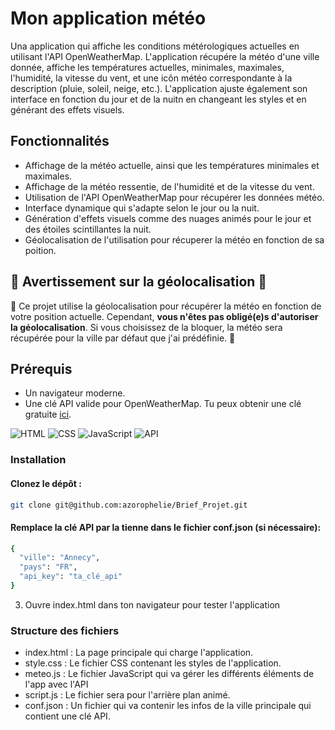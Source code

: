 # Mon application météo
Una application qui affiche les conditions métérologiques actuelles en utilisant l'API OpenWeatherMap.
L'application récupére la météo d'une ville donnée, affiche les températures actuelles, minimales, maximales, l'humidité, 
la vitesse du vent, et une icôn météo correspondante à la description (pluie, soleil, neige, etc.). 
L'application ajuste également son interface en fonction du jour et de la nuitn en changeant les styles et en générant des 
effets visuels.

## Fonctionnalités
- Affichage de la météo actuelle, ainsi que les températures minimales et maximales.
- Affichage de la météo ressentie, de l'humidité et de la vitesse du vent.
- Utilisation de l'API OpenWeatherMap pour récupérer les données météo.
- Interface dynamique qui s'adapte selon le jour ou la nuit.
- Génération d'effets visuels comme des nuages animés pour le jour et des étoiles scintillantes la nuit.
- Géolocalisation de l'utilisation pour récuperer la météo en fonction de sa poition.

## 🚨 Avertissement sur la géolocalisation 🚨
🚨 Ce projet utilise la géolocalisation pour récupérer la météo en fonction de votre position actuelle. 
Cependant, **vous n'êtes pas obligé(e)s d'autoriser la géolocalisation**. Si vous choisissez de la bloquer, la météo sera récupérée pour la ville par défaut que j'ai prédéfinie.
 🚨


## Prérequis
- Un navigateur moderne.
- Une clé API valide pour OpenWeatherMap. Tu peux obtenir une clé gratuite [ici](https://openweathermap.org/).

![HTML](https://img.shields.io/badge/HTML-FF69B4)
![CSS](https://img.shields.io/badge/CSS-blue)
![JavaScript](https://img.shields.io/badge/JavaScript-yellow)
![API](https://img.shields.io/badge/API-green)



### Installation 

#### Clonez le dépôt :

```sh 
git clone git@github.com:azorophelie/Brief_Projet.git
```

#### Remplace la clé API par la tienne dans le fichier conf.json (si nécessaire):

```sh
{
  "ville": "Annecy",
  "pays": "FR",
  "api_key": "ta_clé_api"
}
```
3. Ouvre index.html dans ton navigateur pour tester l'application

### Structure des fichiers 
- index.html : La page principale qui charge l'application.
- style.css : Le fichier CSS contenant les styles de l'application.
- meteo.js : Le fichier JavaScript qui va gérer les différents éléments de l'app avec l'API
- script.js : Le fichier sera pour l'arrière plan animé.
- conf.json : Un fichier qui va contenir les infos de la ville principale qui contient une clé API.

